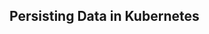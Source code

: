 
## Persisting Data in Kubernetes ##









































































